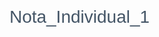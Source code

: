 # Nota_Individual_1

<!doctype html>
<html lang="es">
  <head>
    <meta charset="utf-8">
    <meta name="viewport" content="width=device-width, initial-scale=1">
    <title>NOMBRE APELLIDO</title>
    <style>
      body{
        margin:0;
        padding:0;
        font-family:Helvetica, Arial, sans-serif;
        text-align: centrer;
      }
      header, main, footer{
        width:min(90%,800px);
        margin:1rem auto;
        text-align: left;
      }
      h1,h2{
        text-align: center;
        line-height: 1;
        font-weight: lighter;
        color: #456;
      }

      h1{
        margin:5rem 0 1rem 0;
        font-size:calc(2rem + 2vw);
      }

      h2{
        margin:1rem 0 4rem 0;
        font-size:calc(1rem + 1vw);
      }

      h3{
        margin:2rem 0 0 0;
        font-size:calc(1rem + 0.5vw);  
        font-weight: normal;
        text-decoration: underline;
      }

      p{
        line-height: 1.5;
      }
      a{
        color: #456;
      }
      a:hover{
        color:#789;
      }
      img{
        width:100%;
        height:auto;
      }

      @media (orientation:portrait){
        img.desktop{
          display:none;
        }
      }

      @media (orientation:landscape){
        img.mobile{
          display:none;
        }
      }

      article{
        margin-bottom:2rem;
      }

      footer{
        text-align: center;
        margin-top:3rem;
      }

    </style>

  </head>
  <body>
    <header>
      <h1>MIS PROPUESTAS</h1>
      <h2>Por Jacob Simón Gidi Quintanilla</h2>
      <p>Las siguientes son propuestas de visualizaciones de datos que me permitirían encontrar a quien me guíe en Proyecto de Título. Me basé en datos reales, disponibles por <a href="https://profesorfaco.github.io/troncal/clase-06/" target="_blank">aquí</a>, <a href="https://profesorfaco.github.io/troncal/clase-07/" target="_blank">allá</a> y <a href="https://disenouchile.github.io/guiaturas/guias.html" target="_blank">más allá</a>.</p>
    </header>
    <main>
      <!--1-->
      <article>
        <h3>Primera propuesta</h3>
        <p>Aquí lo principal es el loren ipsum dolor sit amet, consecueron dolor…</p>
        <img src="ona" class="desktop">
        <img src="sketching/propuesta-x-mobile.png" class="mobile">
      </article>
      <!--2-->
      <article>
        <h3>Segunda propuesta</h3>
        <p>Aquí lo principal es el loren ipsum dolor sit amet, consecueron dolor…</p>
        <img src="sketching/propuesta-x-desktop.png" class="desktop">
        <img src="sketching/propuesta-x-mobile.png" class="mobile">
      </article>
      <!--3-->
      <article>
        <h3>Tercera propuesta</h3>
        <p>Aquí lo principal es el loren ipsum dolor sit amet, consecueron dolor…</p>
        <img src="sketching/propuesta-x-desktop.png" class="desktop">
        <img src="sketching/propuesta-x-mobile.png" class="mobile">
      </article>
      <!--4-->
      <article>
        <h3>Cuarta propuesta</h3>
        <p>Aquí lo principal es el loren ipsum dolor sit amet, consecueron dolor…</p>
        <img src="sketching/propuesta-x-desktop.png" class="desktop">
        <img src="sketching/propuesta-x-mobile.png" class="mobile">
      </article>
      <!--5-->
      <article>
        <h3>Quinta propuesta</h3>
        <p>Aquí lo principal es el loren ipsum dolor sit amet, consecueron dolor…</p>
        <img src="sketching/propuesta-x-desktop.png" class="desktop">
        <img src="sketching/propuesta-x-mobile.png" class="mobile">
      </article>
      <!--6-->
      <article>
        <h3>Sexta propuesta</h3>
        <p>Aquí lo principal es el loren ipsum dolor sit amet, consecueron dolor…</p>
        <img src="sketching/propuesta-x-desktop.png" class="desktop">
        <img src="sketching/propuesta-x-mobile.png" class="mobile">
      </article>
   </main>
   <footer>
        <p><small><a href="https://github.com/profesorfaco/troncal" target="_blank">Diseño y visualización de información</a> | Este ejercicio, preparado por <a rel="cc:attributionURL dct:creator" property="cc:attributionName" href="https://github.com/profesorfaco">profesorfaco</a>, es publicado bajo licencia <a href="https://creativecommons.org/licenses/by-nc/4.0/?ref=chooser-v1" target="_blank" rel="license noopener noreferrer">CC BY-NC 4.0</a></small></p></p>
   </footer>
  </body>
</html>
